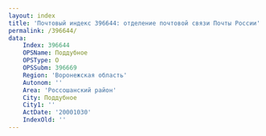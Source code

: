 ```yaml
---
layout: index
title: 'Почтовый индекс 396644: отделение почтовой связи Почты России'
permalink: /396644/
data:
    Index: 396644
    OPSName: Поддубное
    OPSType: О
    OPSSubm: 396669
    Region: 'Воронежская область'
    Autonom: ''
    Area: 'Россошанский район'
    City: Поддубное
    City1: ''
    ActDate: '20001030'
    IndexOld: ''
---
```

